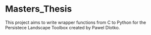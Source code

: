 # Masters_Thesis

This project aims to write wrapper functions from C to Python for the Persistece Landscape Toolbox created by Pawel Dlotko.